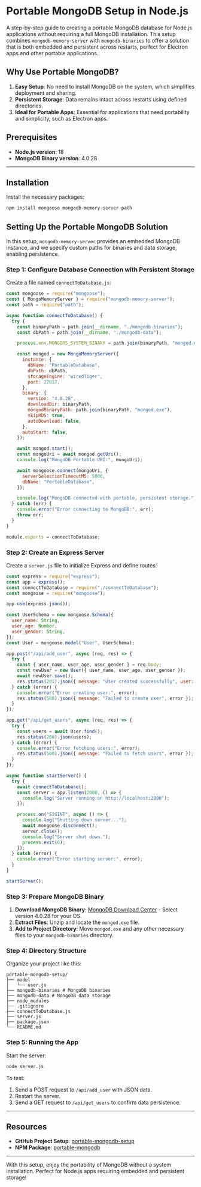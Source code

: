 
# Portable MongoDB Setup in Node.js

A step-by-step guide to creating a portable MongoDB database for Node.js applications without requiring a full MongoDB installation. This setup combines `mongodb-memory-server` with `mongodb-binaries` to offer a solution that is both embedded and persistent across restarts, perfect for Electron apps and other portable applications.

## Why Use Portable MongoDB?

1. **Easy Setup**: No need to install MongoDB on the system, which simplifies deployment and sharing.
2. **Persistent Storage**: Data remains intact across restarts using defined directories.
3. **Ideal for Portable Apps**: Essential for applications that need portability and simplicity, such as Electron apps.

## Prerequisites

- **Node.js version**: 18
- **MongoDB Binary version**: 4.0.28

---

## Installation

Install the necessary packages:

```bash
npm install mongoose mongodb-memory-server path
```

## Setting Up the Portable MongoDB Solution

In this setup, `mongodb-memory-server` provides an embedded MongoDB instance, and we specify custom paths for binaries and data storage, enabling persistence.

### Step 1: Configure Database Connection with Persistent Storage

Create a file named `connectToDatabase.js`:

```javascript
const mongoose = require("mongoose");
const { MongoMemoryServer } = require("mongodb-memory-server");
const path = require("path");

async function connectToDatabase() {
  try {
    const binaryPath = path.join(__dirname, "./mongodb-binaries");
    const dbPath = path.join(__dirname, "./mongodb-data");

    process.env.MONGOMS_SYSTEM_BINARY = path.join(binaryPath, "mongod.exe");

    const mongod = new MongoMemoryServer({
      instance: {
        dbName: "PortableDatabase",
        dbPath: dbPath,
        storageEngine: "wiredTiger",
        port: 27017,
      },
      binary: {
        version: "4.0.28",
        downloadDir: binaryPath,
        mongodBinaryPath: path.join(binaryPath, "mongod.exe"),
        skipMD5: true,
        autoDownload: false,
      },
      autoStart: false,
    });

    await mongod.start();
    const mongoUri = await mongod.getUri();
    console.log("MongoDB Portable URI:", mongoUri);

    await mongoose.connect(mongoUri, {
      serverSelectionTimeoutMS: 5000,
      dbName: "PortableDatabase",
    });

    console.log("MongoDB connected with portable, persistent storage.");
  } catch (err) {
    console.error("Error connecting to MongoDB:", err);
    throw err;
  }
}

module.exports = connectToDatabase;
```

### Step 2: Create an Express Server

Create a `server.js` file to initialize Express and define routes:

```javascript
const express = require("express");
const app = express();
const connectToDatabase = require("./connectToDatabase");
const mongoose = require("mongoose");

app.use(express.json());

const UserSchema = new mongoose.Schema({
  user_name: String,
  user_age: Number,
  user_gender: String,
});
const User = mongoose.model("User", UserSchema);

app.post("/api/add_user", async (req, res) => {
  try {
    const { user_name, user_age, user_gender } = req.body;
    const newUser = new User({ user_name, user_age, user_gender });
    await newUser.save();
    res.status(201).json({ message: "User created successfully", user: newUser });
  } catch (error) {
    console.error("Error creating user:", error);
    res.status(500).json({ message: "Failed to create user", error });
  }
});

app.get("/api/get_users", async (req, res) => {
  try {
    const users = await User.find();
    res.status(200).json(users);
  } catch (error) {
    console.error("Error fetching users:", error);
    res.status(500).json({ message: "Failed to fetch users", error });
  }
});

async function startServer() {
  try {
    await connectToDatabase();
    const server = app.listen(2000, () => {
      console.log("Server running on http://localhost:2000");
    });

    process.on("SIGINT", async () => {
      console.log("Shutting down server...");
      await mongoose.disconnect();
      server.close();
      console.log("Server shut down.");
      process.exit(0);
    });
  } catch (error) {
    console.error("Error starting server:", error);
  }
}

startServer();
```

### Step 3: Prepare MongoDB Binary

1. **Download MongoDB Binary**: [MongoDB Download Center](https://www.mongodb.com/try/download/community) - Select version 4.0.28 for your OS.
2. **Extract Files**: Unzip and locate the `mongod.exe` file.
3. **Add to Project Directory**: Move `mongod.exe` and any other necessary files to your `mongodb-binaries` directory.

### Step 4: Directory Structure

Organize your project like this:

```
portable-mongodb-setup/
├── model
│   └── user.js
├── mongodb-binaries # MongoDB binaries
├── mongodb-data # MongoDB data storage
├── node_modules
├── .gitignore
├── connectToDatabase.js
├── server.js
├── package.json
└── README.md
```

### Step 5: Running the App

Start the server:

```bash
node server.js
```

To test:

1. Send a POST request to `/api/add_user` with JSON data.
2. Restart the server.
3. Send a GET request to `/api/get_users` to confirm data persistence.

---

## Resources

- **GitHub Project Setup**: [portable-mongodb-setup](https://github.com/MohammadAtikurRahman/portable-mongodb-setup)
- **NPM Package**: [portable-mongodb](https://www.npmjs.com/package/portable-mongodb)

---

With this setup, enjoy the portability of MongoDB without a system installation. Perfect for Node.js apps requiring embedded and persistent storage!

